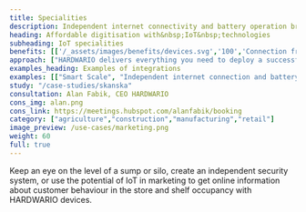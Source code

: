 ```yaml
---
title: Specialities
description: Independent internet connectivity and battery operation brings a whole new range of possibilities and opportunities to disruption.
heading: Affordable digitisation with&nbsp;IoT&nbsp;technologies
subheading: IoT specialities
benefits: [['/_assets/images/benefits/devices.svg','100','Connection from anywhere','The LPWAN networks has made it possible to connect devices from anywhere and communicate with low power consumption.'],['/_assets/images/benefits/batteries.svg','100','Long-lasting battery operation','LPWAN support and superb power-management of our devices means years of battery operation.'],['/_assets/images/benefits/scalable.svg','100','Easy integration','We support a variety of HW interfaces, protocols, our API allows data to integrate with any system.']]
approach: ["HARDWARIO delivers everything you need to deploy a successful IoT project - from devices to cloud environments and APIs.","Our products and services include IoT devices and sensors, easily connected from anywhere to the Internet via LPWAN networks, connectivity, cloud-based device management and APIs for integration with other systems."]
examples_heading: Examples of integrations
examples: [["Smart Scale", "Independent internet connection and battery power. Product quantity and volume data or marketing data on customer behaviour at the shelf."],["Distance measurement", "Ultrasonic distance measurement to determine the level of a sump, well or the amount of material in a silo. "],["Security Systems", "Detection of motion, tampering, door openings or gas leaks in conjunction with battery operation and internet connectivity brings many new opportunities."]]
study: "/case-studies/skanska"
consultation: Alan Fabik, CEO HARDWARIO
cons_img: alan.png
cons_link: https://meetings.hubspot.com/alanfabik/booking
category: ["agriculture","construction","manufacturing","retail"]
image_preview: /use-cases/marketing.png
weight: 60
full: true
---
```


Keep an eye on the level of a sump or silo, create an independent security system, or use the potential of IoT in marketing to get online information about customer behaviour in the store and shelf occupancy with HARDWARIO devices.
